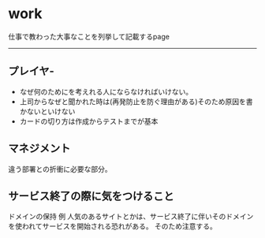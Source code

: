 # work

仕事で教わった大事なことを列挙して記載するpage


---

## プレイヤ-

- なぜ何のためにを考えれる人にならなければいけない。
- 上司からなぜと聞かれた時は(再発防止を防ぐ理由がある)そのため原因を書かないといけない
- カードの切り方は作成からテストまでが基本


## マネジメント

違う部署との折衝に必要な部分。

## サービス終了の際に気をつけること

ドメインの保持
例
人気のあるサイトとかは、サービス終了に伴いそのドメインを使われてサービスを開始される恐れがある。
そのため注意する。

